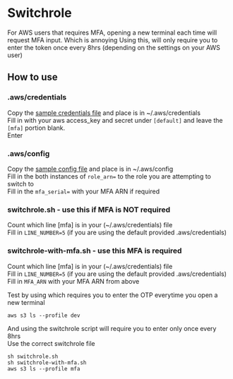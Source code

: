 # Switchrole
For AWS users that requires MFA, opening a new terminal each time will request MFA input. 
Which is annoying
Using this, will only require you to enter the token once every 8hrs (depending on the settings on your AWS user)

## How to use

### .aws/credentials 
Copy the [sample credentials file](.aws/credentials) and place is in ~/.aws/credentials<br/>
Fill in with your aws access_key and secret under `[default]` and leave the `[mfa]` portion blank.<br/>
Enter 

### .aws/config
Copy the [sample config file](.aws/config) and place is in ~/.aws/config<br/>
Fill in the both instances of `role_arn=` to the role you are attempting to switch to<br/>
Fill in the `mfa_serial=` with your MFA ARN if required


### switchrole.sh - use this if MFA is NOT required
Count which line [mfa] is in your (~/.aws/credentials) file<br/>
Fill in `LINE_NUMBER=5` (if you are using the default provided .aws/credentials)

### switchrole-with-mfa.sh - use this MFA is required
Count which line [mfa] is in your (~/.aws/credentials) file<br/>
Fill in `LINE_NUMBER=5` (if you are using the default provided .aws/credentials)<br/>
Fill in `MFA_ARN` with your MFA ARN from above


Test by using which requires you to enter the OTP everytime you open a new terminal
```
aws s3 ls --profile dev
```

And using the switchrole script will require you to enter only once every 8hrs<br/>
Use the correct switchrole file 
```
sh switchrole.sh
sh switchrole-with-mfa.sh
aws s3 ls --profile mfa
```
